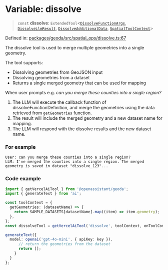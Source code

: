 # Variable: dissolve

> `const` **dissolve**: `ExtendedTool`\<[`DissolveFunctionArgs`](../type-aliases/DissolveFunctionArgs.md), [`DissolveLlmResult`](../type-aliases/DissolveLlmResult.md), [`DissolveAdditionalData`](../type-aliases/DissolveAdditionalData.md), [`SpatialToolContext`](../type-aliases/SpatialToolContext.md)\>

Defined in: [packages/geoda/src/spatial\_ops/dissolve.ts:67](https://github.com/GeoDaCenter/openassistant/blob/36f516b8229288259590b2d9dab3b10cbfc3cbfd/packages/geoda/src/spatial_ops/dissolve.ts#L67)

The dissolve tool is used to merge multiple geometries into a single geometry.

The tool supports:
- Dissolving geometries from GeoJSON input
- Dissolving geometries from a dataset
- Returns a single merged geometry that can be used for mapping

When user prompts e.g. *can you merge these counties into a single region?*

1. The LLM will execute the callback function of dissolveFunctionDefinition, and merge the geometries using the data retrieved from `getGeometries` function.
2. The result will include the merged geometry and a new dataset name for mapping.
3. The LLM will respond with the dissolve results and the new dataset name.

### For example
```
User: can you merge these counties into a single region?
LLM: I've merged the counties into a single region. The merged geometry is saved in dataset "dissolve_123"...
```

### Code example
```typescript
import { getVercelAiTool } from '@openassistant/geoda';
import { generateText } from 'ai';

const toolContext = {
  getGeometries: (datasetName) => {
    return SAMPLE_DATASETS[datasetName].map((item) => item.geometry);
  },
};
const dissolveTool = getVercelAiTool('dissolve', toolContext, onToolCompleted);

generateText({
  model: openai('gpt-4o-mini', { apiKey: key }),
      // return the geometries from the dataset
      return [];
    }
  }
};
```
